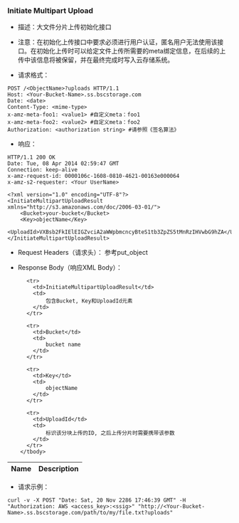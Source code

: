 ### Initiate Multipart Upload

 - 描述：大文件分片上传初始化接口
 - 注意：在初始化上传接口中要求必须进行用户认证，匿名用户无法使用该接口。在初始化上传时可以给定文件上传所需要的meta绑定信息，在后续的上传中该信息将被保留，并在最终完成时写入云存储系统。

 - 请求格式：

```http
POST /<ObjectName>?uploads HTTP/1.1
Host: <Your-Bucket-Name>.ss.bscstorage.com
Date: <date>
Content-Type: <mime-type>
x-amz-meta-foo1: <value1> #自定义meta：foo1
x-amz-meta-foo2: <value2> #自定义meta：foo2
Authorization: <authorization string> #请参照《签名算法》
```

 - 响应：

```http
HTTP/1.1 200 OK
Date: Tue, 08 Apr 2014 02:59:47 GMT
Connection: keep-alive
x-amz-request-id: 0000106c-1608-0810-4621-00163e000064
x-amz-s2-requester: <Your UserName>

<?xml version="1.0" encoding="UTF-8"?>
<InitiateMultipartUploadResult xmlns="http://s3.amazonaws.com/doc/2006-03-01/">
    <Bucket>your-bucket</Bucket>
    <Key>objectName</Key>
    <UploadId>VXBsb2FkIElEIGZvciA2aWWpbmcncyBteS1tb3ZpZS5tMnRzIHVwbG9hZA</UploadId>
</InitiateMultipartUploadResult>
```

 - Request Headers（请求头）：
 参考put_object

 - Response Body（响应XML Body）：
<table class="table table-condensed">
        <thead>
          <tr>
            <th>Name</th>
            <th>Description</th>
          </tr>
        </thead>
        <tbody>
        
          <tr>
            <td>InitiateMultipartUploadResult</td>
            <td>
            	包含Bucket, Key和UploadId元素
            </td>
          </tr>
        
          <tr>
            <td>Bucket</td>
            <td>
            	bucket name
            </td>
          </tr>
        
          <tr>
            <td>Key</td>
            <td>
            	objectName
            </td>
          </tr>
        
          <tr>
            <td>UploadId</td>
            <td>
            	标识该分块上传的ID, 之后上传分片时需要携带该参数
            </td>
          </tr>
        </tbody>
</table>

 - 请求示例：

```
curl -v -X POST "Date: Sat, 20 Nov 2286 17:46:39 GMT" -H "Authorization: AWS <access_key>:<ssig>" "http://<Your-Bucket-Name>.ss.bscstorage.com/path/to/my/file.txt?uploads"
```
